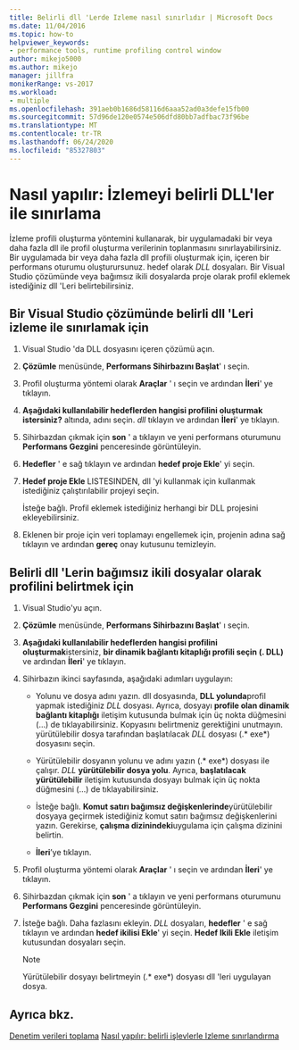 ```yaml
---
title: Belirli dll 'Lerde Izleme nasıl sınırlıdır | Microsoft Docs
ms.date: 11/04/2016
ms.topic: how-to
helpviewer_keywords:
- performance tools, runtime profiling control window
author: mikejo5000
ms.author: mikejo
manager: jillfra
monikerRange: vs-2017
ms.workload:
- multiple
ms.openlocfilehash: 391aeb0b1686d58116d6aaa52ad0a3defe15fb00
ms.sourcegitcommit: 57d96de120e0574e506dfd80bb7adfbac73f96be
ms.translationtype: MT
ms.contentlocale: tr-TR
ms.lasthandoff: 06/24/2020
ms.locfileid: "85327803"
---
```

# <a name="how-to-limit-instrumentation-to-specific-dlls"></a>Nasıl yapılır: İzlemeyi belirli DLL'ler ile sınırlama

İzleme profili oluşturma yöntemini kullanarak, bir uygulamadaki bir veya daha fazla dll ile profil oluşturma verilerinin toplanmasını sınırlayabilirsiniz. Bir uygulamada bir veya daha fazla dll profili oluşturmak için, içeren bir performans oturumu oluşturursunuz. hedef olarak *DLL* dosyaları. Bir Visual Studio çözümünde veya bağımsız ikili dosyalarda proje olarak profil eklemek istediğiniz dll 'Leri belirtebilirsiniz.

## <a name="to-limit-instrumentation-to-specific-dlls-in-a-visual-studio-solution"></a>Bir Visual Studio çözümünde belirli dll 'Leri izleme ile sınırlamak için

1. Visual Studio 'da DLL dosyasını içeren çözümü açın.

2. **Çözümle** menüsünde, **Performans Sihirbazını Başlat**' ı seçin.

3. Profil oluşturma yöntemi olarak **Araçlar** ' ı seçin ve ardından **İleri**' ye tıklayın.

4. **Aşağıdaki kullanılabilir hedeflerden hangisi profilini oluşturmak istersiniz?** altında, adını seçin. *dll* tıklayın ve ardından **İleri**' ye tıklayın.

5. Sihirbazdan çıkmak için **son** ' a tıklayın ve yeni performans oturumunu **Performans Gezgini** penceresinde görüntüleyin.

6. **Hedefler** ' e sağ tıklayın ve ardından **hedef proje Ekle**' yi seçin.

7. **Hedef proje Ekle** LISTESINDEN, dll 'yi kullanmak için kullanmak istediğiniz çalıştırılabilir projeyi seçin.

     İsteğe bağlı. Profil eklemek istediğiniz herhangi bir DLL projesini ekleyebilirsiniz.

8. Eklenen bir proje için veri toplamayı engellemek için, projenin adına sağ tıklayın ve ardından **gereç** onay kutusunu temizleyin.

## <a name="to-specify-specific-dlls-to-profile-as-independent-binaries"></a>Belirli dll 'Lerin bağımsız ikili dosyalar olarak profilini belirtmek için

1. Visual Studio'yu açın.

2. **Çözümle** menüsünde, **Performans Sihirbazını Başlat**' ı seçin.

3. **Aşağıdaki kullanılabilir hedeflerden hangisi profilini oluşturmak**istersiniz, **bir dinamik bağlantı kitaplığı profili seçin (. DLL)** ve ardından **İleri**' ye tıklayın.

4. Sihirbazın ikinci sayfasında, aşağıdaki adımları uygulayın:

    - Yolunu ve dosya adını yazın. dll dosyasında, **DLL yolunda**profil yapmak istediğiniz *DLL* dosyası. Ayrıca, dosyayı **profile olan dinamik bağlantı kitaplığı** iletişim kutusunda bulmak için üç nokta düğmesini (...) de tıklayabilirsiniz. Kopyasını belirtmeniz gerektiğini unutmayın. yürütülebilir dosya tarafından başlatılacak *DLL* dosyası (.* exe*) dosyasını seçin.

    - Yürütülebilir dosyanın yolunu ve adını yazın (.* exe*) dosyası ile çalışır. *DLL* **yürütülebilir dosya yolu**. Ayrıca, **başlatılacak yürütülebilir** iletişim kutusunda dosyayı bulmak için üç nokta düğmesini (...) de tıklayabilirsiniz.

    - İsteğe bağlı. **Komut satırı bağımsız değişkenlerinde**yürütülebilir dosyaya geçirmek istediğiniz komut satırı bağımsız değişkenlerini yazın. Gerekirse, **çalışma dizinindeki**uygulama için çalışma dizinini belirtin.

    - **İleri**’ye tıklayın.

5. Profil oluşturma yöntemi olarak **Araçlar** ' ı seçin ve ardından **İleri**' ye tıklayın.

6. Sihirbazdan çıkmak için **son** ' a tıklayın ve yeni performans oturumunu **Performans Gezgini** penceresinde görüntüleyin.

7. İsteğe bağlı. Daha fazlasını ekleyin. *DLL* dosyaları, **hedefler** ' e sağ tıklayın ve ardından **hedef ikilisi Ekle**' yi seçin. **Hedef Ikili Ekle** iletişim kutusundan dosyaları seçin.

    > [!NOTE]
    > Yürütülebilir dosyayı belirtmeyin (.* exe*) dosyası dll 'leri uygulayan dosya.

## <a name="see-also"></a>Ayrıca bkz.

[Denetim verileri toplama](../profiling/controlling-data-collection.md) 
 [Nasıl yapılır: belirli işlevlerle Izleme sınırlandırma](../profiling/how-to-limit-instrumentation-to-specific-functions.md)
